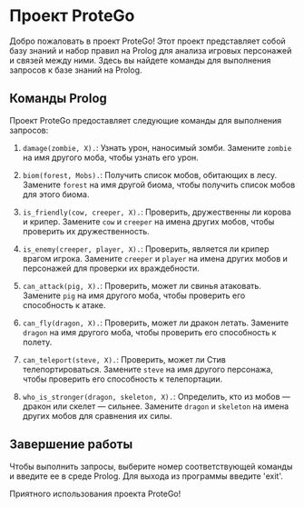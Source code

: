 # Проект ProteGo

Добро пожаловать в проект ProteGo! Этот проект представляет собой базу знаний и набор правил на Prolog для анализа игровых персонажей и связей между ними. Здесь вы найдете команды для выполнения запросов к базе знаний на Prolog.

## Команды Prolog

Проект ProteGo предоставляет следующие команды для выполнения запросов:

1. `damage(zombie, X).`: Узнать урон, наносимый зомби. Замените `zombie` на имя другого моба, чтобы узнать его урон.

2. `biom(forest, Mobs).`: Получить список мобов, обитающих в лесу. Замените `forest` на имя другой биома, чтобы получить список мобов для этого биома.

3. `is_friendly(cow, creeper, X).`: Проверить, дружественны ли корова и крипер. Замените `cow` и `creeper` на имена других мобов, чтобы проверить их дружественность.

4. `is_enemy(creeper, player, X).`: Проверить, является ли крипер врагом игрока. Замените `creeper` и `player` на имена других мобов и персонажей для проверки их враждебности.

5. `can_attack(pig, X).`: Проверить, может ли свинья атаковать. Замените `pig` на имя другого моба, чтобы проверить его способность к атаке.

6. `can_fly(dragon, X).`: Проверить, может ли дракон летать. Замените `dragon` на имя другого моба, чтобы проверить его способность к полету.

7. `can_teleport(steve, X).`: Проверить, может ли Стив телепортироваться. Замените `steve` на имя другого персонажа, чтобы проверить его способность к телепортации.

8. `who_is_stronger(dragon, skeleton, X).`: Определить, кто из мобов — дракон или скелет — сильнее. Замените `dragon` и `skeleton` на имена других мобов для сравнения их силы.

## Завершение работы

Чтобы выполнить запросы, выберите номер соответствующей команды и введите ее в среде Prolog. Для выхода из программы введите 'exit'.

Приятного использования проекта ProteGo!
